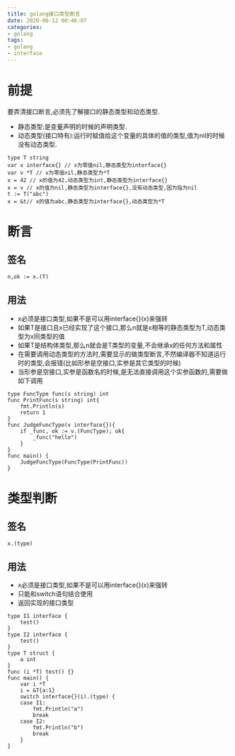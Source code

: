 ```yaml
---
title: golang接口类型断言
date: 2020-06-12 00:46:07
categories:
- golang
tags: 
- golang
- interface
---
```

# 前提
要弄清接口断言,必须先了解接口的静态类型和动态类型.
* 静态类型:是变量声明的时候的声明类型.
* 动态类型(接口特有):运行时赋值给这个变量的具体的值的类型,值为nil的时候没有动态类型.
```
type T string
var x interface{} // x为零值nil,静态类型为interface{}
var v *T // v为零值nil,静态类型为*T
x = 42 // x的值为42,动态类型为int,静态类型为interface{}
x = v // x的值为nil,静态类型为interface{},没有动态类型,因为指为nil
t := T("abc")
x = &t// x的值为abc,静态类型为interface{},动态类型为*T
```
# 断言
## 签名
```
n,ok := x.(T)
```
## 用法
* x必须是接口类型,如果不是可以用interface{}(x)来强转
* 如果T是接口且x已经实现了这个接口,那么n就是x相等的静态类型为T,动态类型为x同类型的值
* 如果T是结构体类型,那么n就会是T类型的变量,不会继承x的任何方法和属性
* 在需要调用动态类型的方法时,需要显示的做类型断言,不然编译器不知道运行时的类型,会报错(比如形参是空接口,实参是其它类型的时候)
* 当形参是空接口,实参是函数名的时候,是无法直接调用这个实参函数的,需要做如下调用
```
type FuncType func(s string) int
func PrintFunc(s string) int{
    fmt.Println(s)
    return 1
}
func JudgeFuncType(v interface{}){
    if _func, ok := v.(FuncType); ok{
        _func("hello")
    }
}
func main() {
    JudgeFuncType(FuncType(PrintFunc))
}
```
# 类型判断
## 签名
```
x.(type)
```
## 用法
* x必须是接口类型,如果不是可以用interface{}(x)来强转
* 只能和switch语句结合使用
* 返回实现的接口类型
```
type I1 interface {
    test()
}
type I2 interface {
	test()
}
type T struct {
	a int
}
func (i *T) test() {}
func main() {
	var i *T
	i = &T{a:1}
	switch interface{}(i).(type) {
	case I1:
		fmt.Println("a")
		break
	case I2:
		fmt.Println("b")
		break
	}
}
```
